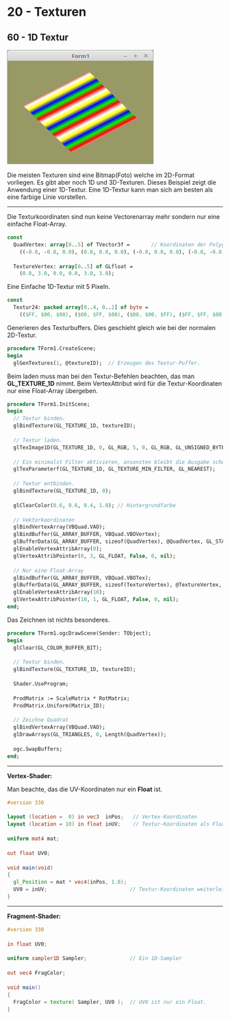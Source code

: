 # 20 - Texturen
## 60 - 1D Textur

![image.png](image.png)

Die meisten Texturen sind eine Bitmap(Foto) welche im 2D-Format vorliegen.
Es gibt aber noch 1D und 3D-Texturen. Dieses Beispiel zeigt die Anwendung einer 1D-Textur.
Eine 1D-Textur kann man sich am besten als eine farbige Linie vorstellen.

---
Die Texturkoordinaten sind nun keine Vectorenarray mehr sondern nur eine einfache Float-Array.

```pascal
const
  QuadVertex: array[0..5] of TVector3f =       // Koordinaten der Polygone.
    ((-0.8, -0.8, 0.0), (0.8, 0.8, 0.0), (-0.8, 0.8, 0.0), (-0.8, -0.8, 0.0), (0.8, -0.8, 0.0), (0.8, 0.8, 0.0));

  TextureVertex: array[0..5] of GLfloat =
    (0.0, 3.0, 0.0, 0.0, 3.0, 3.0);
```

Eine Einfache 1D-Textur mit 5 Pixeln.

```pascal
const
  Textur24: packed array[0..4, 0..2] of byte =
    (($FF, $00, $00), ($00, $FF, $00), ($00, $00, $FF), ($FF, $FF, $00), ($FF, $FF, $FF));
```

Generieren des Texturbuffers.
Dies geschieht gleich wie bei der normalen 2D-Textur.

```pascal
procedure TForm1.CreateScene;
begin
  glGenTextures(1, @textureID);  // Erzeugen des Textur-Puffer.
```

Beim laden muss man bei den Textur-Befehlen beachten, das man **GL_TEXTURE_1D** nimmt.
Beim VertexAttribut wird für die Textur-Koordinaten nur eine Float-Array übergeben.

```pascal
procedure TForm1.InitScene;
begin
  // Textur binden.
  glBindTexture(GL_TEXTURE_1D, textureID);

  // Textur laden.
  glTexImage1D(GL_TEXTURE_1D, 0, GL_RGB, 5, 0, GL_RGB, GL_UNSIGNED_BYTE, @Textur24);

  // Ein minimalst Filter aktivieren, ansonsten bleibt die Ausgabe schwarz.
  glTexParameterf(GL_TEXTURE_1D, GL_TEXTURE_MIN_FILTER, GL_NEAREST);

  // Textur entbinden.
  glBindTexture(GL_TEXTURE_1D, 0);

  glClearColor(0.6, 0.6, 0.4, 1.0); // Hintergrundfarbe

  // Vektorkoordinaten
  glBindVertexArray(VBQuad.VAO);
  glBindBuffer(GL_ARRAY_BUFFER, VBQuad.VBOVertex);
  glBufferData(GL_ARRAY_BUFFER, sizeof(QuadVertex), @QuadVertex, GL_STATIC_DRAW);
  glEnableVertexAttribArray(0);
  glVertexAttribPointer(0, 3, GL_FLOAT, False, 0, nil);

  // Nur eine Float-Array
  glBindBuffer(GL_ARRAY_BUFFER, VBQuad.VBOTex);
  glBufferData(GL_ARRAY_BUFFER, sizeof(TextureVertex), @TextureVertex, GL_STATIC_DRAW);
  glEnableVertexAttribArray(10);
  glVertexAttribPointer(10, 1, GL_FLOAT, False, 0, nil);
end;
```

Das Zeichnen ist nichts besonderes.

```pascal
procedure TForm1.ogcDrawScene(Sender: TObject);
begin
  glClear(GL_COLOR_BUFFER_BIT);

  // Textur binden.
  glBindTexture(GL_TEXTURE_1D, textureID);

  Shader.UseProgram;

  ProdMatrix := ScaleMatrix * RotMatrix;
  ProdMatrix.Uniform(Matrix_ID);

  // Zeichne Quadrat
  glBindVertexArray(VBQuad.VAO);
  glDrawArrays(GL_TRIANGLES, 0, Length(QuadVertex));

  ogc.SwapBuffers;
end;
```


---
**Vertex-Shader:**

Man beachte, das die UV-Koordinaten nur ein **Float** ist.

```glsl
#version 330

layout (location =  0) in vec3  inPos;   // Vertex-Koordinaten
layout (location = 10) in float inUV;    // Textur-Koordinaten als Float-Array

uniform mat4 mat;

out float UV0;

void main(void)
{
  gl_Position = mat * vec4(inPos, 1.0);
  UV0 = inUV;                           // Textur-Koordinaten weiterleiten.
}

```


---
**Fragment-Shader:**

```glsl
#version 330

in float UV0;

uniform sampler1D Sampler;              // Ein 1D-Sampler

out vec4 FragColor;

void main()
{
  FragColor = texture( Sampler, UV0 );  // UV0 ist nur ein Float.
}

```


